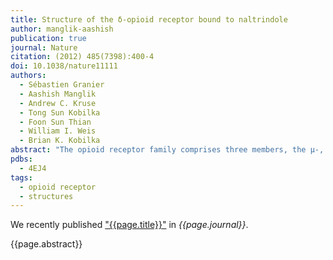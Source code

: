 ```yaml
---
title: Structure of the δ-opioid receptor bound to naltrindole
author: manglik-aashish
publication: true
journal: Nature
citation: (2012) 485(7398):400-4
doi: 10.1038/nature11111
authors:
  - Sébastien Granier
  - Aashish Manglik
  - Andrew C. Kruse
  - Tong Sun Kobilka
  - Foon Sun Thian
  - William I. Weis
  - Brian K. Kobilka
abstract: "The opioid receptor family comprises three members, the µ-, δ- and κ-opioid receptors, which respond to classical opioid alkaloids such as morphine and heroin as well as to endogenous peptide ligands like endorphins. They belong to the G-protein-coupled receptor (GPCR) superfamily, and are excellent therapeutic targets for pain control. The δ-opioid receptor (δ-OR) has a role in analgesia, as well as in other neurological functions that remain poorly understood. The structures of the µ-OR and κ-OR have recently been solved. Here we report the crystal structure of the mouse δ-OR, bound to the subtype-selective antagonist naltrindole. Together with the structures of the µ-OR and κ-OR, the δ-OR structure provides insights into conserved elements of opioid ligand recognition while also revealing structural features associated with ligand-subtype selectivity. The binding pocket of opioid receptors can be divided into two distinct regions. Whereas the lower part of this pocket is highly conserved among opioid receptors, the upper part contains divergent residues that confer subtype selectivity. This provides a structural explanation and validation for the ‘message–address’ model of opioid receptor pharmacology, in which distinct ‘message’ (efficacy) and ‘address’ (selectivity) determinants are contained within a single ligand. Comparison of the address region of the δ-OR with other GPCRs reveals that this structural organization may be a more general phenomenon, extending to other GPCR families as well."
pdbs:
  - 4EJ4
tags:
  - opioid receptor
  - structures
---
```



We recently published ["{{page.title}}"](https://doi.org/{{page.doi}}) in *{{page.journal}}*.

{{page.abstract}}
